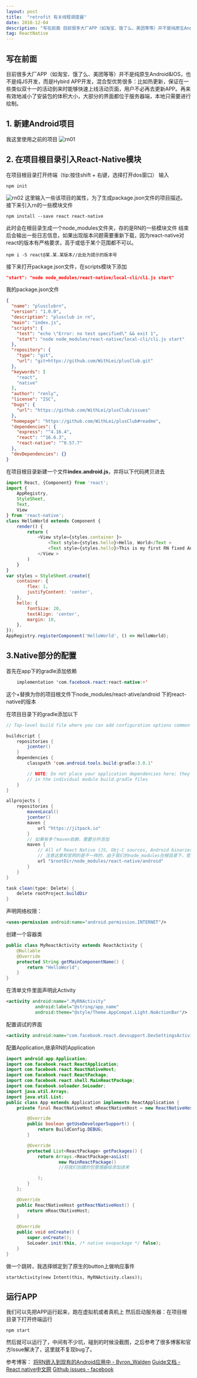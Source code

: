 ```yaml
---
layout: post  
title:  "retrofit 有关线程调度器"  
date: 2018-12-04  
description: "写在前面 目前很多大厂APP（如淘宝、饿了么、美团等等）并不是纯原生Android&amp;amp;amp;IOS，也不是纯JS开发，而是Hybird APP开发，混合型优势很多：比如热更新，保证在一些类似双十一的活动到来时能够快速上线活动页面，用户不必再去更新APP。再来有效地减小了安装..."
tag: ReactNative
---
```


## 写在前面
目前很多大厂APP（如淘宝、饿了么、美团等等）并不是纯原生Android&IOS，也不是纯JS开发，而是Hybird APP开发，混合型优势很多：比如热更新，保证在一些类似双十一的活动到来时能够快速上线活动页面，用户不必再去更新APP。再来有效地减小了安装包的体积大小，大部分的界面都位于服务器端，本地只需要进行绘制。
## 1. 新建Android项目
我这里使用之前的项目
![rn01](https://img-blog.csdnimg.cn/20181204154851296.png?x-oss-process=image/watermark,type_ZmFuZ3poZW5naGVpdGk,shadow_10,text_aHR0cHM6Ly9ibG9nLmNzZG4ubmV0L3FxXzQyODk1Mzc5,size_16,color_FFFFFF,t_70)
## 2. 在项目根目录引入React-Native模块
在项目根目录打开终端（tip:按住shift + 右键，选择打开dos窗口）
输入
```
npm init
```
![rn02](https://upload-images.jianshu.io/upload_images/2516894-d01cd9efd4e07c59.png?imageMogr2/auto-orient/strip%7CimageView2/2/w/993/format/webp)
这里输入一些该项目的属性，为了生成package.json文件的项目描述。
接下来引入rn的一些模块文件
```
npm install --save react react-native
```
此时会在根目录生成一个node_modules文件夹，存的是RN的一些模块文件
结束后会输出一些日志信息，如果出现版本问题需要重新下载，因为react-native对react的版本有严格要求，高于或低于某个范围都不可以。
```
npm i -S react@某.某.某版本//此处为提示的版本号
```
接下来打开package.json文件，在scripts模块下添加
```json
"start": "node node_modules/react-native/local-cli/cli.js start"
```
我的package.json文件
```json
{
  "name": "plusclubrn",
  "version": "1.0.0",
  "description": "plusclub in rn",
  "main": "index.js",
  "scripts": {
    "test": "echo \"Error: no test specified\" && exit 1",
    "start": "node node_modules/react-native/local-cli/cli.js start"
  },
  "repository": {
    "type": "git",
    "url": "git+https://github.com/WithLei/plusClub.git"
  },
  "keywords": [
    "react",
    "native"
  ],
  "author": "renly",
  "license": "ISC",
  "bugs": {
    "url": "https://github.com/WithLei/plusClub/issues"
  },
  "homepage": "https://github.com/WithLei/plusClub#readme",
  "dependencies": {
    "express": "^4.16.4",
    "react": "^16.6.3",
    "react-native": "^0.57.7"
  },
  "devDependencies": {}
}
```
在项目根目录新建一个文件**index.android.js**，并将以下代码拷贝进去
```js
import React, {Component} from 'react';
import {
    AppRegistry,
    StyleSheet,
    Text,
    View
} from 'react-native';
class HelloWorld extends Component {
    render() {
        return (
            <View style={styles.container }>
                <Text style={styles.hello}>Hello, World</Text >
                <Text style={styles.hello}>This is my first RN fixed Android Project</Text >
            </View >
        )
    }
}
var styles = StyleSheet.create({
    container: {
        flex: 1,
        justifyContent: 'center',
    },
    hello: {
        fontSize: 20,
        textAlign: 'center',
        margin: 10,
    },
});
AppRegistry.registerComponent('HelloWorld', () => HelloWorld);
```
## 3.Native部分的配置
首先在app下的gradle添加依赖
```java
    implementation 'com.facebook.react:react-native:+'
```
这个+替换为你的项目根文件下node_modules/react-ative/android 下的react-native的版本

在项目目录下的gradle添加以下
```java
// Top-level build file where you can add configuration options common to all sub-projects/modules.

buildscript {
    repositories {
        jcenter()
    }
    dependencies {
        classpath 'com.android.tools.build:gradle:3.0.1'

        // NOTE: Do not place your application dependencies here; they belong
        // in the individual module build.gradle files
    }
}

allprojects {
    repositories {
        mavenLocal()
        jcenter()
        maven {
            url "https://jitpack.io"
        }
        // 如果有多个maven依赖，需要分开添加
        maven {
            // All of React Native (JS, Obj-C sources, Android binaries) is installed from npm
            // 注意这里和官网的是不一样的，由于我们的node_modules在根目录下，官方为
            url "$rootDir/node_modules/react-native/android"
        }
    }
}

task clean(type: Delete) {
    delete rootProject.buildDir
}
```
声明网络权限：
```xml
<uses-permission android:name="android.permission.INTERNET"/>
```
创建一个容器类
```java
public class MyReactActivity extends ReactActivity {
    @Nullable
    @Override
    protected String getMainComponentName() {
        return "HelloWorld";
    }
}
```
在清单文件里面声明此Activity
```xml
<activity android:name=".MyRNActivity"
           android:label="@string/app_name"
           android:theme="@style/Theme.AppCompat.Light.NoActionBar"/>
```
配置调试的界面
```xml
<activity android:name="com.facebook.react.devsupport.DevSettingsActivity" />
```
配置Application,继承RN的Application
```java
import android.app.Application;
import com.facebook.react.ReactApplication;
import com.facebook.react.ReactNativeHost;
import com.facebook.react.ReactPackage;
import com.facebook.react.shell.MainReactPackage;
import com.facebook.soloader.SoLoader;
import java.util.Arrays;
import java.util.List;
public class App extends Application implements ReactApplication {
    private final ReactNativeHost mReactNativeHost = new ReactNativeHost(this) {

        @Override
        public boolean getUseDeveloperSupport() {
            return BuildConfig.DEBUG;
        }

        @Override
        protected List<ReactPackage> getPackages() {
            return Arrays.<ReactPackage>asList(
                    new MainReactPackage()
                    //将我们创建的包管理器给添加进来

            );
        }
    };

    @Override
    public ReactNativeHost getReactNativeHost() {
        return mReactNativeHost;
    }

    @Override
    public void onCreate() {
        super.onCreate();
        SoLoader.init(this, /* native exopackage */ false);
    }
}
```
做一个跳转，我选择绑定到了原生的button上做响应事件
```
startActivity(new Intent(this, MyRNActivity.class));
```
## 运行APP
我们可以先把APP运行起来，跑在虚拟机或者真机上
然后启动服务器：在项目根目录下打开终端运行
```
npm start
```
然后就可以运行了，中间有不少坑，碰到的时候没截图，之后参考了很多博客和官方Issue解决了，这里就不复现bug了。

参考博客：
[将RN嵌入到现有的Android应用中 - Byron_Walden](https://www.jianshu.com/p/99f2a4c21986)
[Guide文档 - React native中文网](https://reactnative.cn/#content)
[Github issues - facebook](https://github.com/facebook/react-native/issues)
